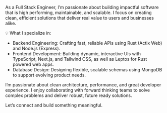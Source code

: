 As a Full Stack Engineer, I’m passionate about building impactful software that is high performing, maintainable, and scalable. I focus on creating clean, efficient solutions that deliver real value to users and businesses alike.

💡 What I specialize in:
- Backend Engineering: Crafting fast, reliable APIs using Rust (Actix Web) and Node.js (Express).
- Frontend Development: Building dynamic, interactive UIs with TypeScript, Next.js, and Tailwind CSS, as well as Leptos for Rust powered web apps.
- Database Design: Designing flexible, scalable schemas using MongoDB to support evolving product needs.

I’m passionate about clean architecture, performance, and great developer experience. I enjoy collaborating with forward thinking teams to solve complex problems and deliver robust, future ready solutions.

Let’s connect and build something meaningful.

